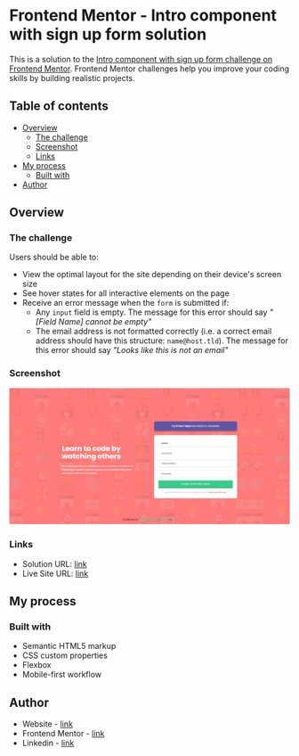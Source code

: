 # Frontend Mentor - Intro component with sign up form solution

This is a solution to the [Intro component with sign up form challenge on Frontend Mentor](https://www.frontendmentor.io/challenges/intro-component-with-signup-form-5cf91bd49edda32581d28fd1). Frontend Mentor challenges help you improve your coding skills by building realistic projects. 

## Table of contents

- [Overview](#overview)
  - [The challenge](#the-challenge)
  - [Screenshot](#screenshot)
  - [Links](#links)
- [My process](#my-process)
  - [Built with](#built-with)
- [Author](#author)

## Overview

### The challenge

Users should be able to:

- View the optimal layout for the site depending on their device's screen size
- See hover states for all interactive elements on the page
- Receive an error message when the `form` is submitted if:
  - Any `input` field is empty. The message for this error should say *"[Field Name] cannot be empty"*
  - The email address is not formatted correctly (i.e. a correct email address should have this structure: `name@host.tld`). The message for this error should say *"Looks like this is not an email"*

### Screenshot

![header](https://github.com/anespoul34/intro-component-with-sign-up-form/blob/main/images/screenshot.png)

### Links

- Solution URL: [link](https://www.frontendmentor.io/solutions/component-using-html-css-js-4OKUDMnNKB)
- Live Site URL: [link](https://intro-component-with-sign-up-form-brown.vercel.app/)

## My process

### Built with

- Semantic HTML5 markup
- CSS custom properties
- Flexbox
- Mobile-first workflow

## Author

- Website - [link](https://www.arthurnespoulous.com)
- Frontend Mentor - [link](https://www.frontendmentor.io/profile/anespoul34)
- Linkedin - [link](https://www.linkedin.com/in/arthur-nespoulous-956970142)
